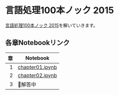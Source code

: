 # 言語処理100本ノック 2015
[言語処理100本ノック 2015](http://www.cl.ecei.tohoku.ac.jp/nlp100/)を解いていきます。

## 各章Notebookリンク
|章|Notebook|
|--:|--|
|1|[chapter01.ipynb](chapter01/chapter01.ipynb)|
|2|[chapter02.ipynb](chapter02/chapter02.ipynb)|
|3|解答中|